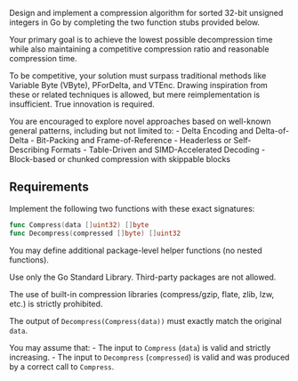 Design and implement a compression algorithm for sorted 32-bit unsigned integers in Go by completing the two function stubs provided below.

Your primary goal is to achieve the lowest possible decompression time while also maintaining a competitive compression ratio and reasonable compression time.

To be competitive, your solution must surpass traditional methods like Variable Byte (VByte), PForDelta, and VTEnc. Drawing inspiration from these or related techniques is allowed, but mere reimplementation is insufficient. True innovation is required.

You are encouraged to explore novel approaches based on well-known general patterns, including but not limited to:
    - Delta Encoding and Delta-of-Delta
    - Bit-Packing and Frame-of-Reference
    - Headerless or Self-Describing Formats
    - Table-Driven and SIMD-Accelerated Decoding
    - Block-based or chunked compression with skippable blocks

## Requirements

Implement the following two functions with these exact signatures:

```go
func Compress(data []uint32) []byte
func Decompress(compressed []byte) []uint32
```

You may define additional package-level helper functions (no nested functions).

Use only the Go Standard Library. Third-party packages are not allowed.

The use of built-in compression libraries (compress/gzip, flate, zlib, lzw, etc.) is strictly prohibited.

The output of `Decompress(Compress(data))` must exactly match the original `data`.

You may assume that:
    - The input to `Compress` (`data`) is valid and strictly increasing.
    - The input to `Decompress` (`compressed`) is valid and was produced by a correct call to `Compress`.
